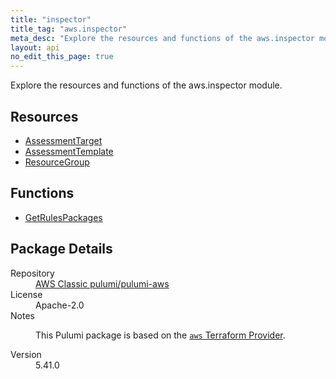 ```yaml
---
title: "inspector"
title_tag: "aws.inspector"
meta_desc: "Explore the resources and functions of the aws.inspector module."
layout: api
no_edit_this_page: true
---
```


<!-- WARNING: this file was generated by Pulumi Docs Generator. -->
<!-- Do not edit by hand unless you're certain you know what you are doing! -->

Explore the resources and functions of the aws.inspector module.

<h2 id="resources">Resources</h2>
<ul class="api">
    <li><a href="assessmenttarget/" title="AssessmentTarget"><span class="api-symbol api-symbol--resource"></span>AssessmentTarget</a></li>
    <li><a href="assessmenttemplate/" title="AssessmentTemplate"><span class="api-symbol api-symbol--resource"></span>AssessmentTemplate</a></li>
    <li><a href="resourcegroup/" title="ResourceGroup"><span class="api-symbol api-symbol--resource"></span>ResourceGroup</a></li>
</ul>

<h2 id="functions">Functions</h2>
<ul class="api">
    <li><a href="getrulespackages/" title="GetRulesPackages"><span class="api-symbol api-symbol--function"></span>GetRulesPackages</a></li>
</ul>

<h2 id="package-details">Package Details</h2>
<dl class="package-details">
	<dt>Repository</dt>
	<dd><a href="https://github.com/pulumi/pulumi-aws">AWS Classic pulumi/pulumi-aws</a></dd>
	<dt>License</dt>
	<dd>Apache-2.0</dd>
	<dt>Notes</dt>
	<dd><p>This Pulumi package is based on the <a href="https://github.com/hashicorp/terraform-provider-aws"><code>aws</code> Terraform Provider</a>.</p>
</dd>
	<dt>Version</dt>
	<dd>5.41.0</dd>
</dl>

